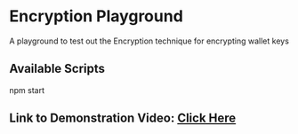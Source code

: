 # Encryption Playground

A playground to test out the Encryption technique for encrypting wallet keys

## Available Scripts

npm start

## Link to Demonstration Video: [Click Here](https://www.youtube.com/watch?v=uX-Rrt8aRf0)
